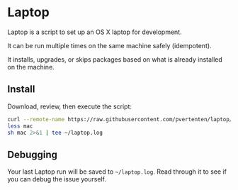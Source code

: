 Laptop
======

Laptop is a script to set up an OS X laptop for development.

It can be run multiple times on the same machine safely (idempotent).

It installs, upgrades, or skips packages based on what is already installed on the machine.

Install
-------

Download, review, then execute the script:

```sh
curl --remote-name https://raw.githubusercontent.com/pvertenten/laptop/master/mac
less mac
sh mac 2>&1 | tee ~/laptop.log
```

Debugging
---------

Your last Laptop run will be saved to `~/laptop.log`. Read through it to see if
you can debug the issue yourself.
